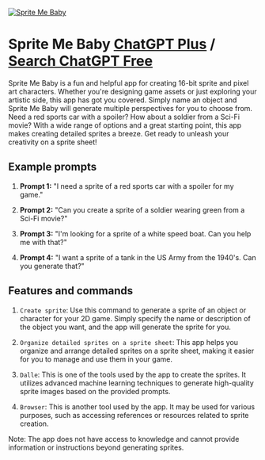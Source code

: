 
[![Sprite Me Baby](https://files.oaiusercontent.com/file-6WvotqJBuOXk65ro8dsDO3Rk?se=2123-10-17T23%3A26%3A07Z&sp=r&sv=2021-08-06&sr=b&rscc=max-age%3D31536000%2C%20immutable&rscd=attachment%3B%20filename%3D886d1ef9-cf7b-438c-93b0-890258e2a9ab.png&sig=fQh4VFXyQWatX//PNvP9iU0Afaf%2BcsgGv4YS0zOlaPQ%3D)](https://chat.openai.com/g/g-liOqpzb4E-sprite-me-baby)

# Sprite Me Baby [ChatGPT Plus](https://chat.openai.com/g/g-liOqpzb4E-sprite-me-baby) / [Search ChatGPT Free](https://gptcall.net/index.html#/?search=Sprite%20Me%20Baby)

Sprite Me Baby is a fun and helpful app for creating 16-bit sprite and pixel art characters. Whether you're designing game assets or just exploring your artistic side, this app has got you covered. Simply name an object and Sprite Me Baby will generate multiple perspectives for you to choose from. Need a red sports car with a spoiler? How about a soldier from a Sci-Fi movie? With a wide range of options and a great starting point, this app makes creating detailed sprites a breeze. Get ready to unleash your creativity on a sprite sheet!

## Example prompts

1. **Prompt 1:** "I need a sprite of a red sports car with a spoiler for my game."

2. **Prompt 2:** "Can you create a sprite of a soldier wearing green from a Sci-Fi movie?"

3. **Prompt 3:** "I'm looking for a sprite of a white speed boat. Can you help me with that?"

4. **Prompt 4:** "I want a sprite of a tank in the US Army from the 1940's. Can you generate that?"

## Features and commands

1. `Create sprite`: Use this command to generate a sprite of an object or character for your 2D game. Simply specify the name or description of the object you want, and the app will generate the sprite for you.

2. `Organize detailed sprites on a sprite sheet`: This app helps you organize and arrange detailed sprites on a sprite sheet, making it easier for you to manage and use them in your game.

3. `Dalle`: This is one of the tools used by the app to create the sprites. It utilizes advanced machine learning techniques to generate high-quality sprite images based on the provided prompts.

4. `Browser`: This is another tool used by the app. It may be used for various purposes, such as accessing references or resources related to sprite creation.

Note: The app does not have access to knowledge and cannot provide information or instructions beyond generating sprites.


